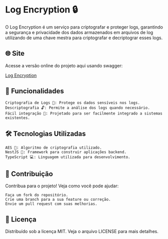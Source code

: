 # Log Encryption 🔒

O Log Encryption é um serviço para criptografar e proteger logs, garantindo a segurança e privacidade dos dados armazenados em arquivos de log utilizando de uma chave mestra para criptografar e decriptograr esses logs.

## 🌐 Site

Acesse a versão online do projeto aqui usando swagger:

[Log Encryption](https://log-encryption.onrender.com/)

## 🚀 Funcionalidades

    Criptografia de Logs 🔐: Protege os dados sensíveis nos logs.
    Descriptografia 🔓: Permite a análise dos logs quando necessário.
    Fácil integração 🤖: Projetado para ser facilmente integrado a sistemas existentes.

## 🛠 Tecnologias Utilizadas

    AES 🔑: Algoritmo de criptografia utilizado.
    NestJS 🚀: Framework para construir aplicações backend.
    TypeScript 💻: Linguagem utilizada para desenvolvimento.

## 🤝 Contribuição

Contribua para o projeto! Veja como você pode ajudar:

    Faça um fork do repositório.
    Crie uma branch para a sua feature ou correção.
    Envie um pull request com suas melhorias.

## 📜 Licença

Distribuído sob a licença MIT. Veja o arquivo LICENSE para mais detalhes.
